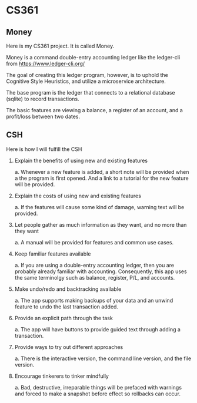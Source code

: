 # CS361

## Money

Here is my CS361 project.  It is called Money.

Money is a command double-entry accounting ledger like the ledger-cli
from https://www.ledger-cli.org/

The goal of creating this ledger program, however, is to uphold the 
Cognitive Style Heuristics, and utilize a microservice architecture.

The base program is the ledger that connects to a relational database (sqlite)
to record transactions.

The basic features are viewing a balance, a register of an account, 
and a profit/loss between two dates.

## CSH

Here is how I will fulfill the CSH

1. Explain the benefits of using new and existing features

    a. Whenever a new feature is added, a short note will be provided when a the program is first opened. And a link to a tutorial for the new feature will be provided.

2. Explain the costs of using new and existing features

    a. If the features will cause some kind of damage, warning text will be provided.

3. Let people gather as much information as they
want, and no more than they want

    a. A manual will be provided for features and common use cases.

4. Keep familiar features available
   
    a. If you are using a double-entry accounting ledger, then you are probably already familiar with accounting.  Consequently, this app uses the same terminolgy such as balance, register, P/L, and accounts.

5. Make undo/redo and backtracking available

    a. The app supports making backups of your data and an unwind feature to undo the last transaction added.

6. Provide an explicit path through the task

    a. The app will have buttons to provide guided text through adding a transaction.

7. Provide ways to try out different approaches

    a. There is the interactive version, the command line version, and the file version.

8.  Encourage tinkerers to tinker mindfully

    a. Bad, destructive, irreparable things will be prefaced with warnings and forced to make a snapshot before effect so rollbacks can occur.
